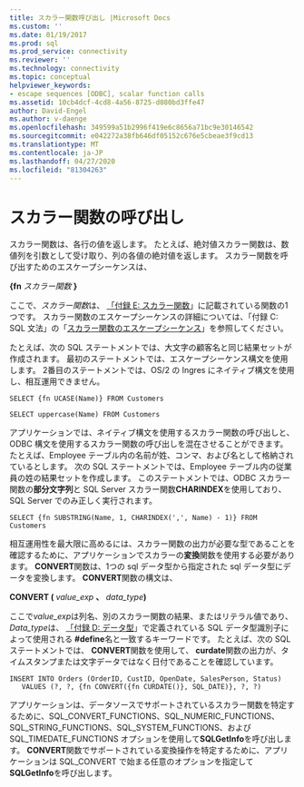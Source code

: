 ```yaml
---
title: スカラー関数呼び出し |Microsoft Docs
ms.custom: ''
ms.date: 01/19/2017
ms.prod: sql
ms.prod_service: connectivity
ms.reviewer: ''
ms.technology: connectivity
ms.topic: conceptual
helpviewer_keywords:
- escape sequences [ODBC], scalar function calls
ms.assetid: 10cb4dcf-4cd8-4a56-8725-d080bd3ffe47
author: David-Engel
ms.author: v-daenge
ms.openlocfilehash: 349599a51b2996f419e6c8656a71bc9e30146542
ms.sourcegitcommit: e042272a38fb646df05152c676e5cbeae3f9cd13
ms.translationtype: MT
ms.contentlocale: ja-JP
ms.lasthandoff: 04/27/2020
ms.locfileid: "81304263"
---
```

# <a name="scalar-function-calls"></a>スカラー関数の呼び出し
スカラー関数は、各行の値を返します。 たとえば、絶対値スカラー関数は、数値列を引数として受け取り、列の各値の絶対値を返します。 スカラー関数を呼び出すためのエスケープシーケンスは、  
  
 **{fn**  _スカラー関数_ **}**  
  
 ここで、*スカラー関数*は、 [「付録 E: スカラー関数](../../../odbc/reference/appendixes/appendix-e-scalar-functions.md)」に記載されている関数の1つです。 スカラー関数のエスケープシーケンスの詳細については、「付録 C: SQL 文法」の「[スカラー関数のエスケープシーケンス](../../../odbc/reference/appendixes/scalar-function-escape-sequence.md)」を参照してください。  
  
 たとえば、次の SQL ステートメントでは、大文字の顧客名と同じ結果セットが作成されます。 最初のステートメントでは、エスケープシーケンス構文を使用します。 2番目のステートメントでは、OS/2 の Ingres にネイティブ構文を使用し、相互運用できません。  
  
```  
SELECT {fn UCASE(Name)} FROM Customers  
  
SELECT uppercase(Name) FROM Customers  
```  
  
 アプリケーションでは、ネイティブ構文を使用するスカラー関数の呼び出しと、ODBC 構文を使用するスカラー関数の呼び出しを混在させることができます。 たとえば、Employee テーブル内の名前が姓、コンマ、および名として格納されているとします。 次の SQL ステートメントでは、Employee テーブル内の従業員の姓の結果セットを作成します。 このステートメントでは、ODBC スカラー関数の**部分文字列**と SQL Server スカラー関数**CHARINDEX**を使用しており、SQL Server でのみ正しく実行されます。  
  
```  
SELECT {fn SUBSTRING(Name, 1, CHARINDEX(',', Name) - 1)} FROM Customers  
```  
  
 相互運用性を最大限に高めるには、スカラー関数の出力が必要な型であることを確認するために、アプリケーションでスカラーの**変換**関数を使用する必要があります。 **CONVERT**関数は、1つの sql データ型から指定された sql データ型にデータを変換します。 **CONVERT**関数の構文は、  
  
 **CONVERT (** _value_exp_ **、** _data_type_**)**  
  
 ここで*value_exp*は列名、別のスカラー関数の結果、またはリテラル値であり、 *Data_type*は、 [「付録 D: データ型](../../../odbc/reference/appendixes/appendix-d-data-types.md)」で定義されている SQL データ型識別子によって使用される **#define**名と一致するキーワードです。 たとえば、次の SQL ステートメントでは、 **CONVERT**関数を使用して、 **curdate**関数の出力が、タイムスタンプまたは文字データではなく日付であることを確認しています。  
  
```  
INSERT INTO Orders (OrderID, CustID, OpenDate, SalesPerson, Status)  
   VALUES (?, ?, {fn CONVERT({fn CURDATE()}, SQL_DATE)}, ?, ?)  
```  
  
 アプリケーションは、データソースでサポートされているスカラー関数を特定するために、SQL_CONVERT_FUNCTIONS、SQL_NUMERIC_FUNCTIONS、SQL_STRING_FUNCTIONS、SQL_SYSTEM_FUNCTIONS、および SQL_TIMEDATE_FUNCTIONS オプションを使用して**SQLGetInfo**を呼び出します。 **CONVERT**関数でサポートされている変換操作を特定するために、アプリケーションは SQL_CONVERT で始まる任意のオプションを指定して**SQLGetInfo**を呼び出します。
